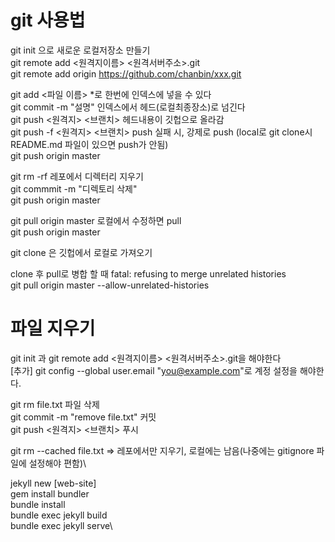 # git 사용법

git init 으로 새로운 로컬저장소 만들기\
git remote add <원격지이름> <원격서버주소>.git\
git remote add origin https://github.com/chanbin/xxx.git

git add <파일 이름> *로 한번에 인덱스에 넣을 수 있다\
git commit -m "설명" 인덱스에서 헤드(로컬최종장소)로 넘긴다\
git push <원격지> <브랜치> 헤드내용이 깃헙으로 올라감\
git push -f <원격지> <브랜치> push 실패 시, 강제로 push (local로 git clone시 README.md 파일이 있으면 push가 안됨)\
git push origin master

git rm -rf <Directory> 레포에서 디렉터리 지우기\
git commmit -m "디렉토리 삭제"\
git push origin master
  
git pull origin master 로컬에서 수정하면 pull\
git push origin master

git clone 은 깃헙에서 로컬로 가져오기

clone 후 pull로 병합 할 때 fatal: refusing to merge unrelated histories\
git pull origin master --allow-unrelated-histories


# 파일 지우기
git init 과 git remote add <원격지이름> <원격서버주소>.git을 해야한다\
[추가] git config --global user.email "you@example.com"로 계정 설정을 해야한다.

git rm file.txt 파일 삭제\
git commit -m "remove file.txt" 커밋\
git push <원격지> <브랜치> 푸시

git rm --cached file.txt => 레포에서만 지우기, 로컬에는 남음(나중에는 gitignore 파일에 설정해야 편함)\

jekyll new [web-site]\
gem install bundler\
bundle install\
bundle exec jekyll build\
bundle exec jekyll serve\

